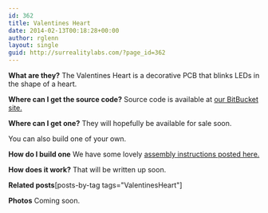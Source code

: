 ```yaml
---
id: 362
title: Valentines Heart
date: 2014-02-13T00:18:28+00:00
author: rglenn
layout: single
guid: http://surrealitylabs.com/?page_id=362
---
```

<b>What are they?</b>
The Valentines Heart is a decorative PCB that blinks LEDs in the shape of a heart.

<b>Where can I get the source code?</b>
Source code is available at <a href="http://code.surrealitylabs.com/valentines-heart" target="_blank">our BitBucket site.</a>

<b>Where can I get one?</b>
They will hopefully be available for sale soon.

You can also build one of your own.

<b>How do I build one</b>
We have some lovely <a href="http://surrealitylabs.com/valentines/valentines_r1.pdf" title="Build instructions">assembly instructions posted here.</a>

<b>How does it work?</b>
That will be written up soon.

<b>Related posts</b>[posts-by-tag tags="ValentinesHeart"]

<b>Photos</b>
Coming soon.